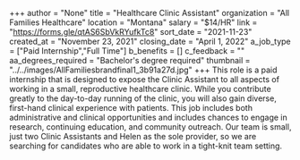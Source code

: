 +++
author = "None"
title = "Healthcare Clinic Assistant"
organization = "All Families Healthcare"
location = "Montana"
salary = "$14/HR"
link = "https://forms.gle/qtAS6SbVkRYufkTc8"
sort_date = "2021-11-23"
created_at = "November 23, 2021"
closing_date = "April 1, 2022"
a_job_type = ["Paid Internship","Full Time"]
b_benefits = []
c_feedback = ""
aa_degrees_required = "Bachelor's degree required"
thumbnail = "../../images/AllFamiliesbrandfinal1_3b91a27d.jpg"
+++
This role is a paid internship that is designed to expose the Clinic Assistant to all aspects of working in a small, reproductive healthcare clinic. While you contribute greatly to the day-to-day running of the clinic, you will also gain diverse, first-hand clinical experience with patients. This job includes both administrative and clinical opportunities and includes chances to engage in research, continuing education, and community outreach. Our team is small, just two Clinic Assistants and Helen as the sole provider, so we are searching for candidates who are able to work in a tight-knit team setting. 
